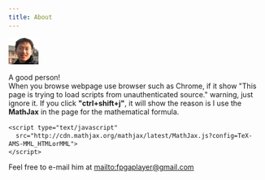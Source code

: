 ```yaml
---
title: About
---
```


![alt text](/assets/img/headshot.jpg "Description goes here")

A good person!   
When you browse webpage use browser such as Chrome, if it show "This page is trying to load scripts from unauthenticated source." warning, just ignore it. If you click **"ctrl+shift+j"**, it will show the reason is I use the **MathJax** in the page for the mathematical formula.    

    <script type="text/javascript"    
      src="http://cdn.mathjax.org/mathjax/latest/MathJax.js?config=TeX-AMS-MML_HTMLorMML">    
    </script>

Feel free to e-mail him at <mailto:fpgaplayer@gmail.com> 
